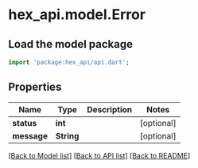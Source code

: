 # hex_api.model.Error

## Load the model package
```dart
import 'package:hex_api/api.dart';
```

## Properties
Name | Type | Description | Notes
------------ | ------------- | ------------- | -------------
**status** | **int** |  | [optional] 
**message** | **String** |  | [optional] 

[[Back to Model list]](../README.md#documentation-for-models) [[Back to API list]](../README.md#documentation-for-api-endpoints) [[Back to README]](../README.md)


